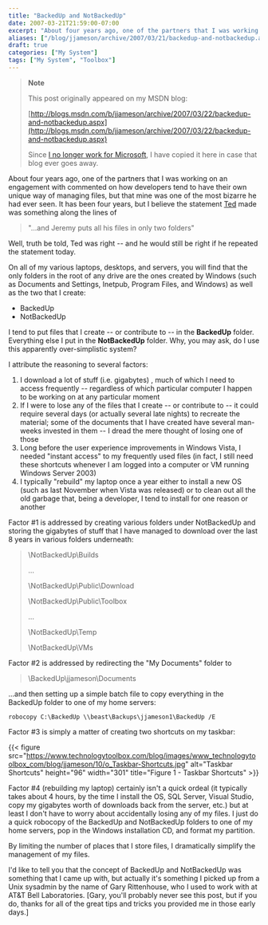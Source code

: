 ```yaml
---
title: "BackedUp and NotBackedUp"
date: 2007-03-21T21:59:00-07:00
excerpt: "About four years ago, one of the partners that I was working on an engagement with commented on how developers tend to have their own unique way of managing files, but that mine was one of the most bizarre he had ever seen. It has been four years, but..."
aliases: ["/blog/jjameson/archive/2007/03/21/backedup-and-notbackedup.aspx"]
draft: true
categories: ["My System"]
tags: ["My System", "Toolbox"]
---
```


> **Note**
>
> This post originally appeared on my MSDN blog:
>
> [http://blogs.msdn.com/b/jjameson/archive/2007/03/22/backedup-and-notbackedup.aspx](http://blogs.msdn.com/b/jjameson/archive/2007/03/22/backedup-and-notbackedup.aspx)
>
> Since
> [I no longer work for Microsoft](/blog/jjameson/2011/09/02/last-day-with-microsoft), I have copied it here in case that blog
> ever goes away.

About four years ago, one of the partners that I was working on an engagement  with commented on how developers tend to have their own unique way of managing files,  but that mine was one of the most bizarre he had ever seen. It has been four years,  but I believe the statement [Ted](http://weblogs.asp.net/tgraham) made  was something along the lines of

> "...and Jeremy puts all his files in only two folders"

Well, truth be told, Ted was right -- and he would still be right if he repeated  the statement today.

On all of my various laptops, desktops, and servers, you will find that the only  folders in the root of any drive are the ones created by Windows (such as Documents  and Settings, Inetpub, Program Files, and Windows) as well as the two that I create:

- BackedUp
- NotBackedUp

I tend to put files that I create -- or contribute to -- in the **BackedUp**  folder. Everything else I put in the **NotBackedUp** folder. Why, you  may ask, do I use this apparently over-simplistic system?

I attribute the reasoning to several factors:

1. I download a lot of stuff (i.e. gigabytes) , much of which I need to access
   frequently -- regardless of which particular computer I happen to be working
   on at any particular moment
2. If I were to lose any of the files that I create -- or contribute to --
   it could require several days (or actually several late nights) to recreate
   the material; some of the documents that I have created have several man-weeks
   invested in them -- I dread the mere thought of losing one of those
3. Long before the user experience improvements in Windows Vista, I needed
   "instant access" to my frequently used files (in fact, I still need these shortcuts
   whenever I am logged into a computer or VM running Windows Server 2003)
4. I typically "rebuild" my laptop once a year either to install a new OS (such
   as last November when Vista was released) or to clean out all the old garbage
   that, being a developer, I tend to install for one reason or another

Factor #1 is addressed by creating various folders under NotBackedUp and storing  the gigabytes of stuff that I have managed to download over the last 8 years in  various folders underneath:

> \NotBackedUp\Builds
>
> ...
>
> \NotBackedUp\Public\Download
>
> \NotBackedUp\Public\Toolbox
>
> ...
>
> \NotBackedUp\Temp
>
> \NotBackedUp\VMs

Factor #2 is addressed by redirecting the "My Documents" folder to

> \BackedUp\jjameson\Documents

...and then setting up a simple batch file to copy everything in the BackedUp  folder to one of my home servers:

```
robocopy C:\BackedUp \\beast\Backups\jjameson1\BackedUp /E
```

Factor #3 is simply a matter of creating two shortcuts on my taskbar:

{{< figure
src="https://www.technologytoolbox.com/blog/images/www_technologytoolbox_com/blog/jjameson/10/o_Taskbar-Shortcuts.jpg"
alt="Taskbar Shortcuts"
height="96"
width="301"
title="Figure 1 - Taskbar Shortcuts" >}}

Factor #4 (rebuilding my laptop) certainly isn't a quick ordeal (it typically  takes about 4 hours, by the time I install the OS, SQL Server, Visual Studio, copy  my gigabytes worth of downloads back from the server, etc.) but at least I don't  have to worry about accidentally losing any of my files. I just do a quick robocopy  of the BackedUp and NotBackedUp folders to one of my home servers, pop in the Windows  installation CD, and format my partition.

By limiting the number of places that I store files, I dramatically simplify  the management of my files.

I'd like to tell you that the concept of BackedUp and NotBackedUp was something  that I came up with, but actually it's something I picked up from a Unix sysadmin  by the name of Gary Rittenhouse, who I used to work with at AT&T Bell Laboratories.  [Gary, you'll probably never see this post, but if you do, thanks for all of the  great tips and tricks you provided me in those early days.]

